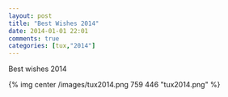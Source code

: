```yaml
---
layout: post
title: "Best Wishes 2014"
date: 2014-01-01 22:01
comments: true
categories: [tux,"2014"] 
---
```


<p>
Best wishes 2014
</p>

{% img center /images/tux2014.png 759 446 "tux2014.png" %}
